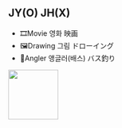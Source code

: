 ## JY(O) JH(X)

 - 🎞️Movie 영화 映画
 - 🖼️Drawing 그림 ドローイング
 - 🎣Angler 앵글러(배스) バス釣り

<img src="https://github.com/user-attachments/assets/4ee2348a-f8c1-49bf-a313-9cd540565358"  width="100" height="100"/>
